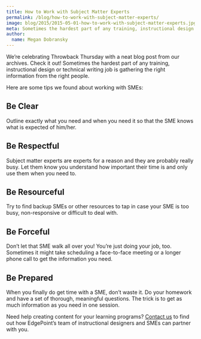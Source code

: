 ```yaml
---
title: How to Work with Subject Matter Experts
permalink: /blog/how-to-work-with-subject-matter-experts/
image: blog/2015/2015-05-01-how-to-work-with-subject-matter-experts.jpg
meta: Sometimes the hardest part of any training, instructional design or technical writing job is gathering the right information from the right people. 
author: 
  name: Megan Dobransky
---
```

We’re celebrating Throwback Thursday with a neat blog post from our archives. Check it out! Sometimes the hardest part of any training, instructional design or technical writing job is gathering the right information from the right people.

Here are some tips we found about working with SMEs:

## Be Clear
Outline exactly what you need and when you need it so that the SME knows what is expected of him/her.

## Be Respectful
Subject matter experts are experts for a reason and they are probably really busy. Let them know you understand how important their time is and only use them when you need to.

## Be Resourceful
Try to find backup SMEs or other resources to tap in case your SME is too busy, non-responsive or difficult to deal with.

## Be Forceful
Don’t let that SME walk all over you! You’re just doing your job, too. Sometimes it might take scheduling a face-to-face meeting or a longer phone call to get the information you need.

## Be Prepared
When you finally do get time with a SME, don’t waste it. Do your homework and have a set of thorough, meaningful questions. The trick is to get as much information as you need in one session.

Need help creating content for your learning programs? [Contact us](/contact/) to find out how EdgePoint’s team of instructional designers and SMEs can partner with you.
